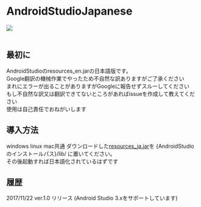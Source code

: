 # AndroidStudioJapanese</br>
<image src="https://lh3.googleusercontent.com/tBiVVXYMMxXLBfcYf40g7NhKtc4JmWjMtrQfoFvqHn0JmBcd6ZuoTlaO-SJDr3H3QmBbwyCp1dgdJu0g24V8GG6y5aGJIO6vtX--A0_WrZmEfBTC1xSGow2hJAECyKTNtbQqz_esjfemfnplGsXJc-sup7_Z5275OpIbCo6-OVwW8m3vy4jdam5Yd7KEficwiUAMy6PmKO5Jv6kHRPP01K6tOGhRMHWF-Fsbdr8OF2uyyhXOuXEzmph__KULOuYXDSLGiOoAuu7Do_GOFY09Zx-miGQvymxNbGoioRyu7cys1EZwbqGrm1COycp6E4uh6UbhKCz5mQdQ0R-983LMu6y4OM3VMl-13Plce--shF1XjHvtEVquTd9pFXKDOA_5DtTNskDKnB3vpM5vrRRQWKEpX7putxdbRFfythVS_lIv_Z06PeqIL0g5e1d6fYRA0s-KAEtQKz09CU9CoBSol6QyB9XJ0nLPwALVj20xGecQQ2yiIG0CZklgHUkg49erwu6OoyHxuPhAJNhbI8RD00o8bfkP-ioDkVn54PV9UqbmOKOl5xSiLD1HSs0eoHud_N9YZUOor4vMasQR-5oim23SHv-VxuAxQXiFDZn8Zw=w1117-h628-no"/></br></br>

## 最初に
AndroidStudioのresources_en.jarの日本語版です。</br>
Google翻訳の機械作業でやったため不自然な訳ありますがご了承ください</br>
まれにエラーが出ることがありますがGoogleに報告せずスルーしてください</br>
もし不自然な訳又は翻訳できてないところがあればissueを作成して教えてください</br>
使用は自己責任でおねがいします</br>

## 導入方法
windows linux mac共通
ダウンロードした<a href="https://github.com/kaoru-nishida/AndroidStudioJapanese/releases/download/1.0/resources_ja.jar">resources_ja.jar</a>を {AndroidStudioのインストールパス}/lib/ に置いてください。</br>
その後起動すれば日本語化されているはずです</br>

## 履歴
2017/11/22 ver.1.0 リリース (Android Studio 3.xをサポートしています)
